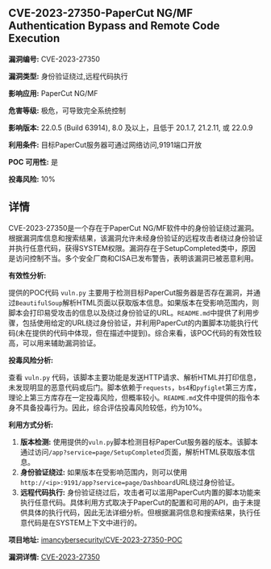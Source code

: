 ## CVE-2023-27350-PaperCut NG/MF Authentication Bypass and Remote Code Execution

**漏洞编号:** CVE-2023-27350

**漏洞类型:** 身份验证绕过,远程代码执行

**影响应用:** PaperCut NG/MF

**危害等级:** 极危，可导致完全系统控制

**影响版本:** 22.0.5 (Build 63914), 8.0 及以上，且低于 20.1.7, 21.2.11, 或 22.0.9

**利用条件:** 目标PaperCut服务器可通过网络访问,9191端口开放

**POC 可用性:** 是

**投毒风险:** 10%

## 详情

CVE-2023-27350是一个存在于PaperCut NG/MF软件中的身份验证绕过漏洞。根据漏洞库信息和搜索结果，该漏洞允许未经身份验证的远程攻击者绕过身份验证并执行任意代码，获得SYSTEM权限。漏洞存在于SetupCompleted类中，原因是访问控制不当。多个安全厂商和CISA已发布警告，表明该漏洞已被恶意利用。

**有效性分析:**

提供的POC代码 `vuln.py` 主要用于检测目标PaperCut服务器是否存在漏洞，并通过`BeautifulSoup`解析HTML页面以获取版本信息。如果版本在受影响范围内，则脚本会打印易受攻击的信息以及绕过身份验证的URL。`README.md`中提供了利用步骤，包括使用给定的URL绕过身份验证，并利用PaperCut的内置脚本功能执行代码(未在提供的代码中体现，但在描述中提到)。综合来看，该POC代码的有效性较高，可以用来辅助漏洞验证。

**投毒风险分析:**

查看 `vuln.py` 代码，该脚本主要功能是发送HTTP请求、解析HTML并打印信息，未发现明显的恶意代码或后门。脚本依赖于`requests`，`bs4`和`pyfiglet`第三方库，理论上第三方库存在一定投毒风险，但概率较小。`README.md`文件中提供的指令本身不具备投毒行为。因此，综合评估投毒风险较低，约为10%。

**利用方式分析:**

1.  **版本检测:** 使用提供的`vuln.py`脚本检测目标PaperCut服务器的版本。该脚本通过访问`/app?service=page/SetupCompleted`页面，解析HTML获取版本信息。
2.  **身份验证绕过:** 如果版本在受影响范围内，则可以使用`http://<ip>:9191/app?service=page/Dashboard`URL绕过身份验证。
3.  **远程代码执行:** 身份验证绕过后，攻击者可以滥用PaperCut内置的脚本功能来执行任意代码。具体利用方式取决于PaperCut的配置和可用的API，由于未提供具体的执行代码，因此无法详细分析。但根据漏洞信息和搜索结果，执行任意代码是在SYSTEM上下文中进行的。

**项目地址:** [imancybersecurity/CVE-2023-27350-POC](https://github.com/imancybersecurity/CVE-2023-27350-POC)

**漏洞详情:** [CVE-2023-27350](https://nvd.nist.gov/vuln/detail/CVE-2023-27350)